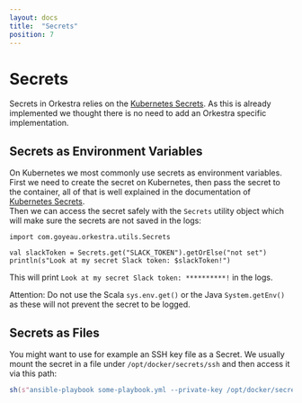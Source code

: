 ```yaml
---
layout: docs
title:  "Secrets"
position: 7
---
```


# Secrets

Secrets in Orkestra relies on the [Kubernetes Secrets](https://kubernetes.io/docs/concepts/configuration/secret/). As
this is already implemented we thought there is no need to add an Orkestra specific implementation.

## Secrets as Environment Variables

On Kubernetes we most commonly use secrets as environment variables.  
First we need to create the secret on Kubernetes, then pass the secret to the container, all of that is well explained
in the documentation of [Kubernetes Secrets](https://kubernetes.io/docs/concepts/configuration/secret/).  
Then we can access the secret safely with the `Secrets` utility object which will make sure the secrets are not saved in
the logs:
```tut:silent
import com.goyeau.orkestra.utils.Secrets

val slackToken = Secrets.get("SLACK_TOKEN").getOrElse("not set")
println(s"Look at my secret Slack token: $slackToken!")
```
This will print `Look at my secret Slack token: **********!` in the logs.

Attention: Do not use the Scala `sys.env.get()` or the Java `System.getEnv()` as these will not prevent the secret to be
logged.

## Secrets as Files

You might want to use for example an SSH key file as a Secret. We usually mount the secret in a file under
`/opt/docker/secrets/ssh` and then access it via this path:
```scala
sh(s"ansible-playbook some-playbook.yml --private-key /opt/docker/secrets/ssh")
```

